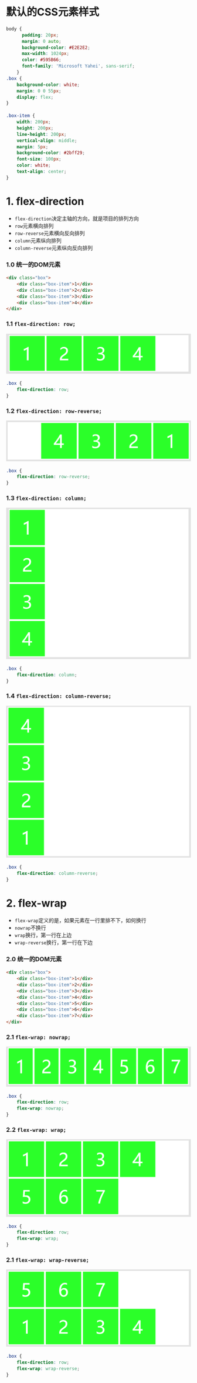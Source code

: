 # 默认的CSS元素样式
```css
body {
      padding: 20px;
      margin: 0 auto;
      background-color: #E2E2E2;
      max-width: 1024px;
      color: #595B66;
      font-family: 'Microsoft Yahei', sans-serif;
    }
.box {
    background-color: white;
    margin: 0 0 55px;
    display: flex;
}

.box-item {
    width: 200px;
    height: 200px;
    line-height: 200px;
    vertical-align: middle;
    margin: 5px;
    background-color: #2bff29;
    font-size: 100px;
    color: white;
    text-align: center;
}
```

# 1. flex-direction
+ `flex-direction`决定主轴的方向，就是项目的排列方向
+ `row`元素横向排列
+ `row-reverse`元素横向反向排列
+ `column`元素纵向排列
+ `column-reverse`元素纵向反向排列

### 1.0 统一的DOM元素
```html
<div class="box">
    <div class="box-item">1</div>
    <div class="box-item">2</div>
    <div class="box-item">3</div>
    <div class="box-item">4</div>
</div>
```

### 1.1 `flex-direction: row;`
![flex-direction: row;图例](./01-Flex布局/images/01-flex-direction-row.png)

```css
.box { 
    flex-direction: row; 
}
```

### 1.2 `flex-direction: row-reverse;`
![flex-direction: row-reverse;图例](./01-Flex布局/images/01-flex-direction-row-reverse.png)

```css
.box { 
    flex-direction: row-reverse; 
}
```

### 1.3 `flex-direction: column;`
![flex-direction: column;图例](./01-Flex布局/images/01-flex-direction-column.png)

```css
.box { 
    flex-direction: column; 
}
```

### 1.4 `flex-direction: column-reverse;`
![flex-direction: row-reverse;图例](./01-Flex布局/images/01-flex-direction-column-reverse.png)

```css
.box { 
    flex-direction: column-reverse; 
}
```

# 2. flex-wrap
+ `flex-wrap`定义的是，如果元素在一行里排不下，如何换行
+ `nowrap`不换行
+ `wrap`换行，第一行在上边
+ `wrap-reverse`换行，第一行在下边

### 2.0 统一的DOM元素
```html
<div class="box">
    <div class="box-item">1</div>
    <div class="box-item">2</div>
    <div class="box-item">3</div>
    <div class="box-item">4</div>
    <div class="box-item">5</div>
    <div class="box-item">6</div>
    <div class="box-item">7</div>
</div>
```
### 2.1 `flex-wrap: nowrap;`
![flex-wrap: nowrap;图例](./01-Flex布局/images/02-flex-wrap-nowrap.png)

```css
.box { 
    flex-direction: row;
    flex-wrap: nowrap;
}
```

### 2.2 `flex-wrap: wrap;`
![flex-wrap: wrap;图例](./01-Flex布局/images/02-flex-wrap-wrap.png)

```css
.box { 
    flex-direction: row;
    flex-wrap: wrap;
}
```

### 2.1 `flex-wrap: wrap-reverse;`
![flex-wrap: wrap-reverse;图例](./01-Flex布局/images/02-flex-wrap-wrap-reverse.png)

```css
.box { 
    flex-direction: row;
    flex-wrap: wrap-reverse;
}
```
